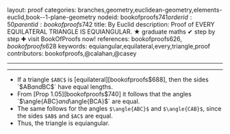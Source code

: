 layout: proof
categories: branches,geometry,euclidean-geometry,elements-euclid,book--1-plane-geometry
nodeid: bookofproofs$741
orderid: 50
parentid: bookofproofs$742
title: By Euclid
description:  Proof of EVERY EQUILATERAL TRIANGLE IS EQUIANGULAR. &#9733; graduate maths &#10004; step by step &#10010; visit BookOfProofs now!
references: bookofproofs$626,bookofproofs$628
keywords: equiangular,equilateral,every,triangle,proof
contributors: bookofproofs,@calahan,@casey

---


---

* If a triangle `$ABC$` is [equilateral][bookofproofs$688], then the sides `$AB$` and `$BC$` have equal lengths.
* From [Prop 1.05][bookofproofs$740] it follows that the angles `$\angle{ABC}$` and `$\angle{BCA}$` are equal.
* The same follows for the angles  `$\angle{ABC}$` and `$\angle{CAB}$`, since the sides `$AB$` and `$AC$` are equal.
* Thus, the triangle is equiangular.
